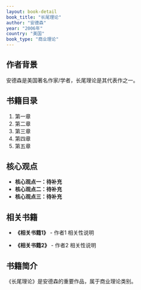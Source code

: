 ```yaml
---
layout: book-detail
book_title: "长尾理论"
author: "安德森"
year: "2006年"
country: "美国"
book_type: "商业理论"
---
```


## 作者背景

安德森是美国著名作家/学者，长尾理论是其代表作之一。

## 书籍目录

1. 第一章
2. 第二章
3. 第三章
4. 第四章
5. 第五章

## 核心观点

- **核心观点一：待补充**
- **核心观点二：待补充**
- **核心观点三：待补充**

## 相关书籍

- **《相关书籍1》** - 作者1
  相关性说明

- **《相关书籍2》** - 作者2
  相关性说明


## 书籍简介

《长尾理论》是安德森的重要作品，属于商业理论类别。
